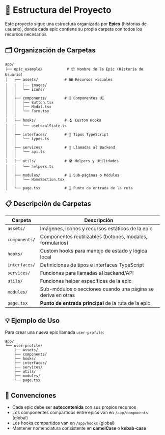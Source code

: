 # 📁 Estructura del Proyecto

Este proyecto sigue una estructura organizada por **Epics** (historias de usuario), donde cada epic contiene su propia carpeta con todos los recursos necesarios.

## 🗂️ Organización de Carpetas

```
app/
├── epic_example/           # 📦 Nombre de la Epic (Historia de Usuario)
│   ├── assets/            # 🖼️ Recursos visuales
│   │   ├── images/
│   │   └── icons/
│   │
│   ├── components/        # 🧩 Componentes UI
│   │   ├── Button.tsx
│   │   ├── Modal.tsx
│   │   └── Form.tsx
│   │
│   ├── hooks/             # 🪝 Custom Hooks
│   │   └── useLocalState.ts
│   │
│   ├── interfaces/        # 📝 Tipos TypeScript
│   │   └── types.ts
│   │
│   ├── services/          # 🔌 Llamadas al Backend
│   │   └── api.ts
│   │
│   ├── utils/             # 🛠️ Helpers y Utilidades
│   │   └── helpers.ts
│   │
│   ├── modules/           # 📄 Sub-páginas o Módulos
│   │   └── HomeSection.tsx
│   │
│   └── page.tsx           # 🚪 Punto de entrada de la ruta
```

## 📋 Descripción de Carpetas

| Carpeta       | Descripción                                                  |
| ------------- | ------------------------------------------------------------ |
| `assets/`     | Imágenes, iconos y recursos estáticos de la epic             |
| `components/` | Componentes reutilizables (botones, modales, formularios)    |
| `hooks/`      | Custom hooks para manejo de estado y lógica local            |
| `interfaces/` | Definiciones de tipos e interfaces TypeScript                |
| `services/`   | Funciones para llamadas al backend/API                       |
| `utils/`      | Funciones helper específicas de la epic                      |
| `modules/`    | Sub-módulos o secciones cuando una página se deriva en otras |
| `page.tsx`    | **Punto de entrada principal** de la ruta de la epic         |

## 💡 Ejemplo de Uso

Para crear una nueva epic llamada `user-profile`:

```
app/
└── user-profile/
    ├── assets/
    ├── components/
    ├── hooks/
    ├── interfaces/
    ├── services/
    ├── utils/
    ├── modules/
    └── page.tsx
```

## 🎯 Convenciones

- Cada epic debe ser **autocontenida** con sus propios recursos
- Los componentes compartidos entre epics van en `/app/components` (global)
- Los hooks compartidos van en `/app/hooks` (global)
- Mantener nomenclatura consistente en **camelCase** o **kebab-case**
